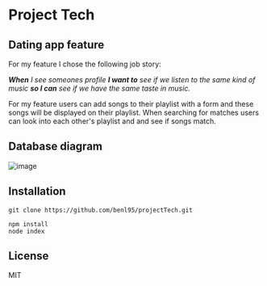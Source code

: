 # Project Tech 

## Dating app feature

For my feature I chose the following job story:

_**When** I see someones profile **I want to** see if we listen to the same kind of music **so I can** see if we have the same taste in music._

For my feature users can add songs to their playlist with a form and these songs will be displayed on their playlist. 
When searching for matches users can look into each other's playlist and and see if songs match.

## Database diagram

![image](https://user-images.githubusercontent.com/43675725/76950992-38663300-690b-11ea-9a9f-cb57920f6eb2.png)

## Installation

````
git clone https://github.com/benl95/projectTech.git
````

```
npm install
node index
```

## License

MIT
